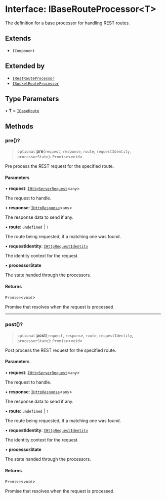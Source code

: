 # Interface: IBaseRouteProcessor\<T\>

The definition for a base processor for handling REST routes.

## Extends

- `IComponent`

## Extended by

- [`IRestRouteProcessor`](IRestRouteProcessor.md)
- [`ISocketRouteProcessor`](ISocketRouteProcessor.md)

## Type Parameters

• **T** = [`IBaseRoute`](IBaseRoute.md)

## Methods

### pre()?

> `optional` **pre**(`request`, `response`, `route`, `requestIdentity`, `processorState`): `Promise`\<`void`\>

Pre process the REST request for the specified route.

#### Parameters

• **request**: [`IHttpServerRequest`](IHttpServerRequest.md)\<`any`\>

The request to handle.

• **response**: [`IHttpResponse`](IHttpResponse.md)\<`any`\>

The response data to send if any.

• **route**: `undefined` \| `T`

The route being requested, if a matching one was found.

• **requestIdentity**: [`IHttpRequestIdentity`](IHttpRequestIdentity.md)

The identity context for the request.

• **processorState**

The state handed through the processors.

#### Returns

`Promise`\<`void`\>

Promise that resolves when the request is processed.

***

### post()?

> `optional` **post**(`request`, `response`, `route`, `requestIdentity`, `processorState`): `Promise`\<`void`\>

Post process the REST request for the specified route.

#### Parameters

• **request**: [`IHttpServerRequest`](IHttpServerRequest.md)\<`any`\>

The request to handle.

• **response**: [`IHttpResponse`](IHttpResponse.md)\<`any`\>

The response data to send if any.

• **route**: `undefined` \| `T`

The route being requested, if a matching one was found.

• **requestIdentity**: [`IHttpRequestIdentity`](IHttpRequestIdentity.md)

The identity context for the request.

• **processorState**

The state handed through the processors.

#### Returns

`Promise`\<`void`\>

Promise that resolves when the request is processed.
